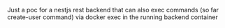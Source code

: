 Just a poc for a nestjs rest backend that can also exec commands (so far create-user command) via docker exec in the running backend container
